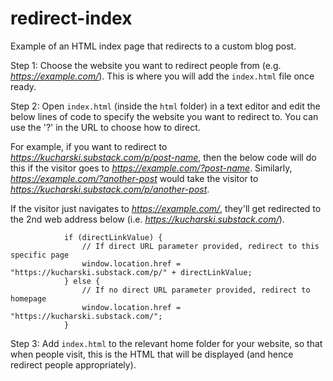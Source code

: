 # redirect-index
Example of an HTML index page that redirects to a custom blog post.

Step 1: Choose the website you want to redirect people from (e.g. *https://example.com/*). This is where you will add the `index.html` file once ready.

Step 2: Open `index.html` (inside the `html` folder) in a text editor and edit the below lines of code to specify the website you want to redirect to. You can use the '?' in the URL to choose how to direct.

For example, if you want to redirect to *https://kucharski.substack.com/p/post-name*, then the below code will do this if the visitor goes to  *https://example.com/?post-name*. Similarly, *https://example.com/?another-post* would take the visitor to *https://kucharski.substack.com/p/another-post*.

If the visitor just navigates to *https://example.com/*, they'll get redirected to the 2nd web address below (i.e. *https://kucharski.substack.com/*).


```
            if (directLinkValue) {
				// If direct URL parameter provided, redirect to this specific page
                window.location.href = "https://kucharski.substack.com/p/" + directLinkValue;
            } else {
                // If no direct URL parameter provided, redirect to homepage
                window.location.href = "https://kucharski.substack.com/";
            }
```

Step 3: Add `index.html` to the relevant home folder for your website, so that when people visit, this is the HTML that will be displayed (and hence redirect people appropriately).